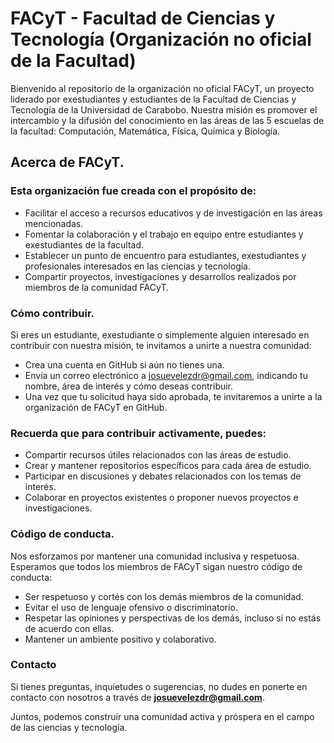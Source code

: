 # FACyT - Facultad de Ciencias y Tecnología (Organización no oficial de la Facultad)

Bienvenido al repositorio de la organización no oficial FACyT, un proyecto liderado por exestudiantes y estudiantes de la Facultad de Ciencias y Tecnología de la Universidad de Carabobo. Nuestra misión es promover el intercambio y la difusión del conocimiento en las áreas de las 5 escuelas de la facultad: Computación, Matemática, Física, Química y Biología.

## Acerca de FACyT.
### Esta organización fue creada con el propósito de:

- Facilitar el acceso a recursos educativos y de investigación en las áreas mencionadas.
- Fomentar la colaboración y el trabajo en equipo entre estudiantes y exestudiantes de la facultad.
- Establecer un punto de encuentro para estudiantes, exestudiantes y profesionales interesados en las ciencias y tecnología.
- Compartir proyectos, investigaciones y desarrollos realizados por miembros de la comunidad FACyT.

### Cómo contribuir.
Si eres un estudiante, exestudiante o simplemente alguien interesado en contribuir con nuestra misión, te invitamos a unirte a nuestra comunidad:

- Crea una cuenta en GitHub si aún no tienes una.
- Envía un correo electrónico a josuevelezdr@gmail.com, indicando tu nombre, área de interés y cómo deseas contribuir.
- Una vez que tu solicitud haya sido aprobada, te invitaremos a unirte a la organización de FACyT en GitHub.


### Recuerda que para contribuir activamente, puedes:

- Compartir recursos útiles relacionados con las áreas de estudio.
- Crear y mantener repositorios específicos para cada área de estudio.
- Participar en discusiones y debates relacionados con los temas de interés.
- Colaborar en proyectos existentes o proponer nuevos proyectos e investigaciones.

### Código de conducta.
Nos esforzamos por mantener una comunidad inclusiva y respetuosa. Esperamos que todos los miembros de FACyT sigan nuestro código de conducta:

- Ser respetuoso y cortés con los demás miembros de la comunidad.
- Evitar el uso de lenguaje ofensivo o discriminatorio.
- Respetar las opiniones y perspectivas de los demás, incluso si no estás de acuerdo con ellas.
- Mantener un ambiente positivo y colaborativo.

### Contacto
Si tienes preguntas, inquietudes o sugerencias, no dudes en ponerte en contacto con nosotros a través de **josuevelezdr@gmail.com**.

Juntos, podemos construir una comunidad activa y próspera en el campo de las ciencias y tecnología.